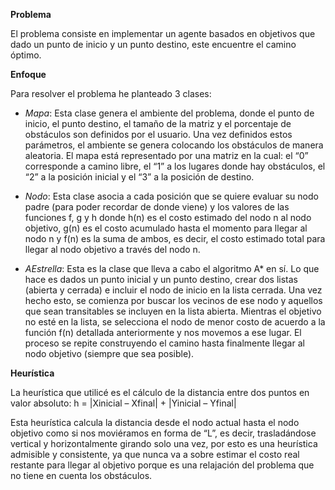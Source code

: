 ﻿**Problema**

El problema consiste en implementar un agente basados en objetivos que dado un punto de inicio y un punto destino, este encuentre el camino óptimo.

**Enfoque**

Para resolver el problema he planteado 3 clases:

 - _Mapa_: Esta clase genera el ambiente del problema, donde el punto de inicio, el punto destino, el tamaño de la matriz y el porcentaje de obstáculos son definidos por el usuario. Una vez definidos estos parámetros, el ambiente se genera colocando los obstáculos de manera aleatoria. El mapa está representado por una matriz en la cual: el “0” corresponde a camino libre, el “1” a los lugares donde hay obstáculos, el “2” a la posición inicial y el “3” a la posición de destino.

 - _Nodo_: Esta clase asocia a cada posición que se quiere evaluar su nodo padre (para poder recordar de donde viene) y los valores de las funciones f, g y h donde h(n) es el costo estimado del nodo n al nodo objetivo, g(n) es el costo acumulado hasta el momento para llegar al nodo n y f(n) es la suma de ambos, es decir, el costo estimado total para llegar al nodo objetivo a través del nodo n.

 - _AEstrella_: Esta es la clase que lleva a cabo el algoritmo A* en sí. Lo que hace es dados un punto inicial y un punto destino, crear dos listas (abierta y cerrada) e incluir el nodo de inicio en la lista cerrada. Una vez hecho esto, se comienza por buscar los vecinos de ese nodo y aquellos que sean transitables se incluyen en la lista abierta. Mientras el objetivo no esté en la lista, se selecciona el nodo de menor costo de acuerdo a la función f(n) detallada anteriormente y nos movemos a ese lugar. El proceso se repite construyendo el camino hasta finalmente llegar al nodo objetivo (siempre que sea posible).

**Heurística**

La heurística que utilicé es el cálculo de la distancia entre dos puntos en valor absoluto: h = |Xinicial – Xfinal| + |Yinicial – Yfinal|

Esta heurística calcula la distancia desde el nodo actual hasta el nodo objetivo como si nos moviéramos en forma de “L”, es decir, trasladándose vertical y horizontalmente girando solo una vez, por esto es una heurística admisible y consistente, ya que nunca va a sobre estimar el costo real restante para llegar al objetivo porque es una relajación del problema que no tiene en cuenta los obstáculos.
